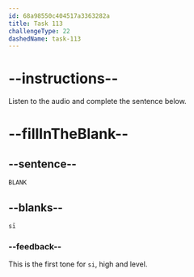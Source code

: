 ```yaml
---
id: 68a98550c404517a3363282a
title: Task 113
challengeType: 22
dashedName: task-113
---
```


<!-- (Audio) A: sī -->

# --instructions--

Listen to the audio and complete the sentence below.

# --fillInTheBlank--

## --sentence--

`BLANK`

## --blanks--

`sī`

### --feedback--

This is the first tone for `si`, high and level.
